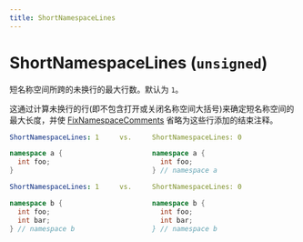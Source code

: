 ```yaml
---
title: ShortNamespaceLines
---
```


# ShortNamespaceLines (`unsigned`)

短名称空间所跨的未换行的最大行数。默认为 `1`。

这通过计算未换行的行(即不包含打开或关闭名称空间大括号)来确定短名称空间的最大长度，并使 [FixNamespaceComments](../FixNamespaceComments) 省略为这些行添加的结束注释。

```yaml
ShortNamespaceLines: 1     vs.     ShortNamespaceLines: 0
```

```cpp
namespace a {                      namespace a {
  int foo;                           int foo;
}                                  } // namespace a
```

```yaml
ShortNamespaceLines: 1     vs.     ShortNamespaceLines: 0
```

```cpp
namespace b {                      namespace b {
  int foo;                           int foo;
  int bar;                           int bar;
} // namespace b                   } // namespace b
```
